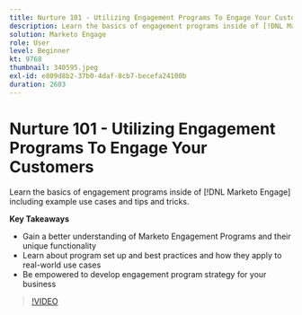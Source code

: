 ```yaml
---
title: Nurture 101 - Utilizing Engagement Programs To Engage Your Customers
description: Learn the basics of engagement programs inside of [!DNL Marketo Engage] including example use cases and tips and tricks.
solution: Marketo Engage
role: User
level: Beginner
kt: 9768
thumbnail: 340595.jpeg
exl-id: e809d8b2-37b0-4daf-8cb7-becefa24100b
duration: 2603
---
```

# Nurture 101 - Utilizing Engagement Programs To Engage Your Customers

Learn the basics of engagement programs inside of [!DNL Marketo Engage] including example use cases and tips and tricks.

**Key Takeaways**

* Gain a better understanding of Marketo Engagement Programs and their unique functionality
* Learn about program set up and best practices and how they apply to real-world use cases
* Be empowered to develop engagement program strategy for your business

>[!VIDEO](https://video.tv.adobe.com/v/340595/?quality=12&learn=on)
